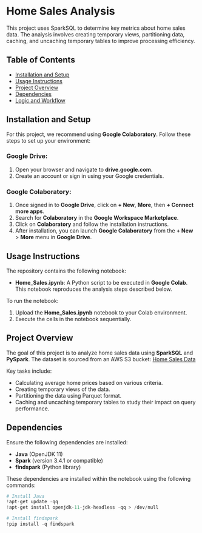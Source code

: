 # Home Sales Analysis

This project uses SparkSQL to determine key metrics about home sales data. The analysis involves creating temporary views, partitioning data, caching, and uncaching temporary tables to improve processing efficiency.

## Table of Contents
- [Installation and Setup](#installation-and-setup)
- [Usage Instructions](#usage-instructions)
- [Project Overview](#project-overview)
- [Dependencies](#dependencies)
- [Logic and Workflow](#logic-and-workflow)

## Installation and Setup

For this project, we recommend using **Google Colaboratory**. Follow these steps to set up your environment:

### Google Drive:
1. Open your browser and navigate to **drive.google.com**.
2. Create an account or sign in using your Google credentials.

### Google Colaboratory:
1. Once signed in to **Google Drive**, click on **+ New**, **More**, then **+ Connect more apps**.
2. Search for **Colaboratory** in the **Google Workspace Marketplace**.
3. Click on **Colaboratory** and follow the installation instructions.
4. After installation, you can launch **Google Colaboratory** from the **+ New** > **More** menu in **Google Drive**.

## Usage Instructions

The repository contains the following notebook:
- **Home_Sales.ipynb**: A Python script to be executed in **Google Colab**. 
This notebook reproduces the analysis steps described below.

To run the notebook:
1. Upload the **Home_Sales.ipynb** notebook to your Colab environment.
2. Execute the cells in the notebook sequentially.

## Project Overview

The goal of this project is to analyze home sales data using **SparkSQL** and **PySpark**. The dataset is sourced from an AWS S3 bucket:
[Home Sales Data](https://2u-data-curriculum-team.s3.amazonaws.com/dataviz-classroom/v1.2/22-big-data/home_sales_revised.csv)

Key tasks include:
- Calculating average home prices based on various criteria.
- Creating temporary views of the data.
- Partitioning the data using Parquet format.
- Caching and uncaching temporary tables to study their impact on query performance.

## Dependencies

Ensure the following dependencies are installed:
- **Java** (OpenJDK 11)
- **Spark** (version 3.4.1 or compatible)
- **findspark** (Python library)

These dependencies are installed within the notebook using the following commands:

```python
# Install Java
!apt-get update -qq
!apt-get install openjdk-11-jdk-headless -qq > /dev/null

# Install findspark
!pip install -q findspark
